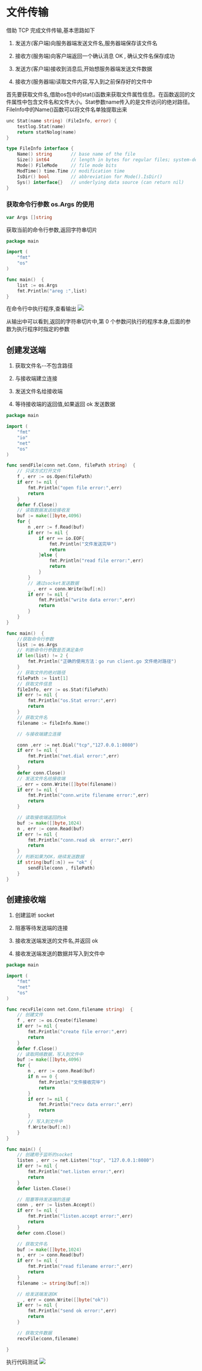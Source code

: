 # 文件传输

借助 TCP 完成文件传输,基本思路如下

1. 发送方(客户端)向服务器端发送文件名,服务器端保存该文件名

2. 接收方(服务端)向客户端返回一个确认消息 OK , 确认文件名保存成功

3. 发送方(客户端)接收到消息后,开始想服务器端发送文件数据

4. 接收方(服务器端)读取文件内容,写入到之前保存好的文件中

首先要获取文件名,借助os包中的stat()函数来获取文件属性信息。在函数返回的文件属性中包含文件名和文件大小。Stat参数name传入的是文件访问的绝对路径。FileInfo中的Name()函数可以将文件名单独提取出来

```go
unc Stat(name string) (FileInfo, error) {
	testlog.Stat(name)
	return statNolog(name)
}

type FileInfo interface {
	Name() string       // base name of the file
	Size() int64        // length in bytes for regular files; system-dependent for others
	Mode() FileMode     // file mode bits
	ModTime() time.Time // modification time
	IsDir() bool        // abbreviation for Mode().IsDir()
	Sys() interface{}   // underlying data source (can return nil)
}
```

### 获取命令行参数 os.Args 的使用
```go
var Args []string
```
获取当前的命令行参数,返回字符串切片
```go
package main

import (
	"fmt"
	"os"
)

func main()  {
	list := os.Args
	fmt.Println("areg :",list)
}
```
在命令行中执行程序,查看输出
![](images/c01366bd6205623147cb8d28af2c1102.png)

从输出中可以看到,返回的字符串切片中,第 0 个参数问执行的程序本身,后面的参数为执行程序时指定的参数

## 创建发送端

1. 获取文件名--不包含路径

2. 与接收端建立连接

3. 发送文件名给接收端

4. 等待接收端的返回值,如果返回 ok 发送数据

```go
package main

import (
	"fmt"
	"io"
	"net"
	"os"
)

func sendFile(conn net.Conn, filePath string)  {
	// 只读方式打开文件
	f , err := os.Open(filePath)
	if err != nil {
		fmt.Println("open file error:",err)
		return
	}
	defer f.Close()
	// 读取数据发送给接收发
	buf := make([]byte,4096)
	for {
		n ,err := f.Read(buf)
		if err != nil {
			if err == io.EOF{
				fmt.Println("文件发送完毕")
				return
			}else {
				fmt.Println("read file error:",err)
				return
			}
		}
		// 通过socket发送数据
		_ , err = conn.Write(buf[:n])
		if err != nil {
			fmt.Println("write data error:",err)
			return
		}
	}
}

func main()  {
	//获取命令行参数
	list := os.Args
	// 判断命令行参数是否满足条件
	if len(list) != 2 {
		fmt.Println("正确的使用方法：go run client.go 文件绝对路径")
	}
	// 获取文件的绝对路径
	filePath := list[1]
	// 获取文件信息
	fileInfo, err := os.Stat(filePath)
	if err != nil {
		fmt.Println("os.Stat error:",err)
		return
	}
	// 获取文件名
	filename := fileInfo.Name()

	// 与接收端建立连接

	conn ,err := net.Dial("tcp","127.0.0.1:8080")
	if err != nil {
		fmt.Println("net.dial error:",err)
		return
	}
	defer conn.Close()
	// 发送文件名给接收端
	_, err = conn.Write([]byte(filename))
	if err != nil {
		fmt.Println("conn.write filename error:",err)
		return
	}

	// 读取接收端返回的ok
	buf := make([]byte,1024)
	n , err := conn.Read(buf)
	if err != nil {
		fmt.Println("conn.read ok  error:",err)
		return
	}
	// 判断如果为OK，继续发送数据
	if string(buf[:n]) == "ok" {
		sendFile(conn , filePath)
	}
}
```

## 创建接收端

1. 创建监听 socket

2. 阻塞等待发送端的连接

3. 接收发送端发送的文件名,并返回 ok

4. 接收发送端发送的数据并写入到文件中

```go
package main

import (
	"fmt"
	"net"
	"os"
)

func recvFile(conn net.Conn,filename string)  {
	// 创建文件
	f , err := os.Create(filename)
	if err != nil {
		fmt.Println("create file error:",err)
		return
	}
	defer f.Close()
	// 读取网络数据，写入到文件中
	buf := make([]byte,4096)
	for {
		n , err := conn.Read(buf)
		if n == 0 {
			fmt.Println("文件接收完毕")
			return
		}
		if err != nil {
			fmt.Println("recv data error:",err)
			return
		}
		// 写入到文件中
		f.Write(buf[:n])
	}
}

func main() {
	// 创建用于监听的socket
	listen , err := net.Listen("tcp", "127.0.0.1:8080")
	if err != nil {
		fmt.Println("net.listen error:",err)
		return
	}
	defer listen.Close()

	// 阻塞等待发送端的连接
	conn , err := listen.Accept()
	if err != nil {
		fmt.Println("listen.accept error:",err)
		return
	}
	defer conn.Close()

	// 获取文件名
	buf := make([]byte,1024)
	n , err := conn.Read(buf)
	if err != nil {
		fmt.Println("read filename error:",err)
		return
	}
	filename := string(buf[:n])

	// 给发送端发送OK
	_ , err = conn.Write([]byte("ok"))
	if err != nil {
		fmt.Println("send ok error:",err)
		return
	}

	// 获取文件数据
	recvFile(conn,filename)

}
```
执行代码测试
![](images/644f991f7d80f3a2bf3561ba767a84f7.png)